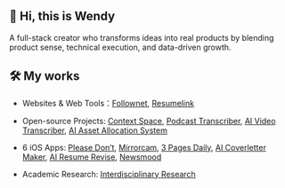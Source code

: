 ## 👋 Hi, this is Wendy

A full-stack creator who transforms ideas into real products by blending product sense, technical execution, and data-driven growth.


## 🛠️ My works

- Websites & Web Tools：[Follownet](https://www.follownet.online), [Resumelink](https://resumelink.cloud/)

- Open-source Projects: [Context Space](https://github.com/context-space/context-space), [Podcast Transcriber](https://github.com/wendy7756/podcast-transcriber), [AI Video Transcriber](https://github.com/wendy7756/ai-video-transcriber), [AI Asset Allocation System](https://github.com/wendy7756/AI-Asset-allocation)

- 6 iOS Apps: [Please Don’t](https://apps.apple.com/us/app/please-dont-display-messages/id6744848735), [Mirrorcam](https://apps.apple.com/us/app/mirrorcam-reference-camera/id6745373013), [3 Pages Daily](https://apps.apple.com/us/app/3-pages-daily-minimal-journal/id6744717008), [AI Coverletter Maker](https://apps.apple.com/us/app/ai-cover-letter-maker/id6744460792), [AI Resume Revise](https://apps.apple.com/us/app/ai-resume-revise/id6744333973), [Newsmood](https://apps.apple.com/us/app/newsmood-ai-news-sentiment/id6744967206)

- Academic Research: [Interdisciplinary Research](https://wendy7756.github.io/my-research)

